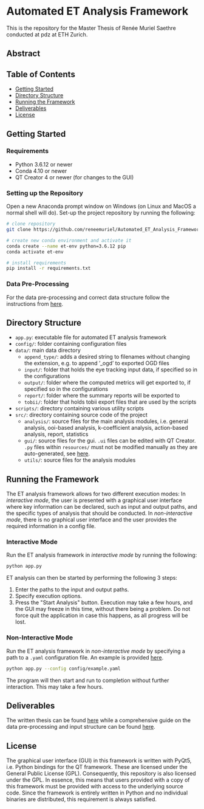 # Automated ET Analysis Framework

This is the repository for the Master Thesis of Renée Muriel Saethre conducted at pdz at ETH Zurich.

## Abstract

## Table of Contents
- [Getting Started](#getting-started)
- [Directory Structure](#directory-structure)
- [Running the Framework](#running-the-framework)
- [Deliverables](#deliverables)
- [License](#license)

## Getting Started 

### Requirements
- Python 3.6.12 or newer 
- Conda 4.10 or newer
- QT Creator 4 or newer (for changes to the GUI)    

### Setting up the Repository 
Open a new Anaconda prompt window on Windows (on Linux and MacOS a normal shell will do). Set-up the project repository by running the following:
```bash
# clone repository
git clone https://github.com/reneemuriel/Automated_ET_Analysis_Framework_MT.git et-analysis && cd et-analysis

# create new conda environment and activate it
conda create --name et-env python=3.6.12 pip
conda activate et-env

# install requirements
pip install -r requirements.txt
```

### Data Pre-Processing
For the data pre-processing and correct data structure follow the instructions from [here](preprocessing.md).


## Directory Structure
- `app.py`: executable file for automated ET analysis framework
- `config/`: folder containing configuration files
- `data/`: main data directory
    - `append_type/`:  adds a desired string to filenames without
changing the extension, e.g. to append ’_ogd’ to exported OGD files
    - `input/`: folder that holds the eye tracking input data, if specified so in the configurations
    - `output/`: folder where the computed metrics will get exported to, if specified so in the configurations
    - `report/`: folder where the summary reports will be exported to 
    - `tobii/`: folder that holds tobii export files that are used by the scripts 
- `scripts/`: directory containing various utility scripts
- `src/`: directory containing source code of the project
    - `analysis/`: source files for the main analysis modules, i.e. general analysis, ooi-based analysis, k-coefficient analysis, action-based analysis, report, statistics
    - `gui/`: source files for the gui. `.ui` files can be edited with QT Creator. `.py` files within `resources/` must not be modified manually as they are auto-generated, see [here](https://stackoverflow.com/questions/43028904/converting-ui-to-py-with-python-3-6-on-pyqt5).
    - `utils/`: source files for the analysis modules

## Running the Framework
The ET analysis framework allows for two different execution modes: In _interactive mode_, the user is presented with a graphical user interface where key information can be declared, such as input and output paths, and the specific types of analysis that should be conducted. In _non-interactive mode_, there is no graphical user interface and the user provides the required information in a config file.

### Interactive Mode
Run the ET analysis framework in _interactive mode_ by running the following:
```bash
python app.py
```
ET analysis can then be started by performing the following 3 steps:

1. Enter the paths to the input and output paths.
2. Specify execution options.
3. Press the "Start Analysis" button. Execution may take a few hours, and the GUI may freeze in this time, without there being a problem. Do not force quit the application in case this happens, as all progress will be lost.

### Non-Interactive Mode
Run the ET analysis framework in _non-interactive mode_ by specifying a path to a `.yaml` configuration file. An example is provided [here](config/example.yaml).
```bash
python app.py --config config/example.yaml
```
The program will then start and run to completion without further interaction. This may take a few hours.

## Deliverables
The written thesis can be found [here](TODO:) while a comprehensive guide on the data pre-processing and input structure can be found [here](preprocessing.md).

## License
The graphical user interface (GUI) in this framework is written with PyQt5, i.e. Python bindings for the QT framework. These are licensed under the General Public License (GPL). Consequently, this repository is also licensed under the GPL. In essence, this means that users provided with a copy of this framework must be provided with access to the underlying source code. Since the framework is entirely written in Python and no individual binaries are distributed, this requirement is always satisfied.

